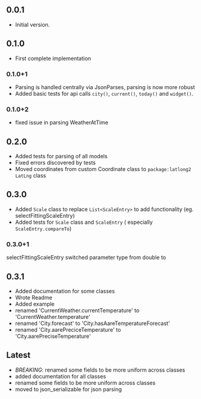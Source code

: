 ## 0.0.1

- Initial version.

## 0.1.0

- First complete implementation

### 0.1.0+1

- Parsing is handled centrally via JsonParses, parsing is now more robust
- Added basic tests for api calls `city()`, `current()`, `today()` and `widget()`.

### 0.1.0+2

- fixed issue in parsing WeatherAtTime

## 0.2.0

- Added tests for parsing of all models
- Fixed errors discovered by tests
- Moved coordinates from custom Coordinate class to `package:latlong2` `LatLng` class

## 0.3.0 

- Added `Scale` class to replace `List<ScaleEntry>` to add functionality (eg. selectFittingScaleEntry)
- Added tests for `Scale` class and `ScaleEntry` ( especially `ScaleEntry.compareTo`)

### 0.3.0+1
selectFittingScaleEntry switched parameter type from double to 

## 0.3.1

- Added documentation for some classes
- Wrote Readme
- Added example
- renamed 'CurrentWeather.currentTemperature' to 'CurrentWeather.temperature'
- renamed 'City.forecast' to 'City.hasAareTemperatureForecast'
- renamed 'City.aarePreciceTemperature' to 'City.aarePreciseTemperature'

## Latest
- *BREAKING*: renamed some fields to be more uniform across classes
- added documentation for all classes
- renamed some fields to be more uniform across classes
- moved to json_serializable for json parsing
